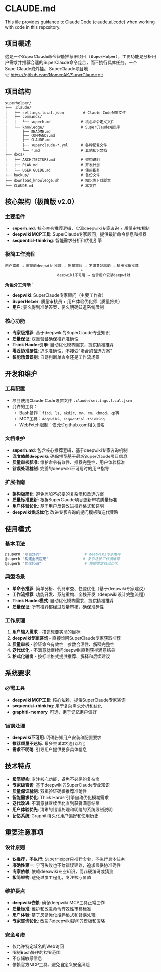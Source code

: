 # CLAUDE.md

This file provides guidance to Claude Code (claude.ai/code) when working with code in this repository.

## 项目概述

这是一个SuperClaude命令智能推荐器项目（SuperHelper），主要功能是分析用户需求并推荐合适的SuperClaude命令组合，而不执行具体任务。一个SuperClaude的外挂。
SuperClaude项目地址:https://github.com/NomenAK/SuperClaude.git

## 项目结构

```
superhelper/
├── .claude/
│   ├── settings.local.json         # Claude Code配置文件
│   ├── commands/
│   │   └── superh.md              # 核心命令定义文件
│   └── knowledge/                 # SuperClaude知识库
│       ├── README.md
│       ├── COMMANDS.md
│       ├── CLAUDE.md
│       ├── superclaude-*.yml      # 各种配置文件
│       └── *.md                   # 其他知识文档
├── docs/
│   ├── ARCHITECTURE.md            # 架构说明
│   ├── PLAN.md                    # 开发计划
│   └── USER_GUIDE.md              # 使用指南
├── backup/                        # 备份文件
├── download_knowledge.sh          # 知识库下载脚本
└── CLAUDE.md                      # 本文件
```

## 核心架构（极简版 v2.0）

### 主要组件
- **superh.md**: 核心命令推荐逻辑，实现deepwiki专家咨询 + 质量审核机制
- **deepwiki MCP工具**: SuperClaude专家顾问，提供最新命令信息和推荐
- **sequential-thinking**: 智能需求分析和优化引擎


### 极简工作流程
```
用户需求 → 直接问deepwiki推荐 → 质量审核 → 不满意就再问 → 输出准确推荐
                                   ↓
                        deepwiki不可用 → 告诉用户安装deepwiki
```

**角色分工清晰**：
- **deepwiki**: SuperClaude专家顾问（主要工作者）
- **SuperHelper**: 质量审核员 + 用户体验优化师（质量把关）
- **用户**: 要么得到准确答案，要么明确知道系统限制

### 核心功能
- **专家级推荐**: 基于deepwiki的SuperClaude专业知识
- **质量保证**: 双重验证确保推荐准确性
- **Think Harder引擎**: 自动优化模糊需求，提供精准推荐
- **零妥协准确性**: 追求准确性，不接受"凑合的备选方案"
- **智能场景识别**: 自动判断单命令还是工作流场景

## 开发和维护

### 工具配置
- 项目使用Claude Code设置文件 `.claude/settings.local.json`
- 允许的工具：
  - Bash操作：`find`、`ls`、`mkdir`、`mv`、`rm`、`chmod`、`cp`等
  - MCP工具：`deepwiki`、`sequential-thinking`
  - WebFetch限制：仅允许github.com相关域名

### 文档维护
- **superh.md**: 包含核心推荐逻辑，基于deepwiki专家咨询机制
- **深度依赖deepwiki**: 确保推荐基于最新SuperClaude项目信息
- **质量审核标准**: 维护命令有效性、推荐完整性、用户体验标准
- **错误处理机制**: 完善的deepwiki不可用时的用户指导

### 扩展指南
- **架构极简化**: 避免添加不必要的复杂度和备选方案
- **质量标准更新**: 根据SuperClaude项目更新审核质量标准
- **用户体验优化**: 基于用户反馈改进推荐格式和说明
- **deepwiki集成优化**: 改进专家咨询的提问模板和迭代策略

## 使用模式

### 基本用法
```bash
@superh "项目分析"                    # deepwiki专家推荐
@superh "构建全栈应用"                # 复杂场景工作流推荐
@superh "优化代码"                    # 模糊需求自动优化
```

### 典型场景
- **单命令推荐**: 简单分析、代码审查、快速优化（基于deepwiki专家建议）
- **工作流推荐**: 功能开发、系统重构、全栈开发（deepwiki设计完整流程）
- **Think Harder模式**: 自动优化模糊需求，提供精准推荐
- **质量保证**: 所有推荐都经过质量审核，确保准确性

### 工作原理
1. **用户输入需求** - 描述想要实现的目标
2. **deepwiki专家咨询** - 直接询问SuperClaude专家获取推荐
3. **质量审核** - 验证命令有效性、参数合理性、解释完整性
4. **迭代优化** - 不满意就继续问deepwiki直到获得满意结果
5. **格式化输出** - 按标准格式提供推荐、解释和后续建议

## 系统要求

### 必需工具
- **deepwiki MCP工具**: 核心依赖，提供SuperClaude专家咨询
- **sequential-thinking**: 用于复杂需求分析和优化
- **graphiti-memory**: 可选，用于记忆用户偏好

### 错误处理
- **deepwiki不可用**: 明确告知用户安装和配置要求
- **推荐质量不达标**: 最多尝试3次迭代优化
- **需求不明确**: 引导用户提供更多具体信息

## 技术特点

- **极简架构**: 专注核心功能，避免不必要的复杂度
- **专家级咨询**: 基于deepwiki的SuperClaude专业知识
- **质量保证机制**: 双重验证确保推荐准确性
- **智能需求优化**: Think Harder引擎自动优化模糊需求
- **迭代改进**: 不满意就继续优化直到获得满意结果
- **用户体验优先**: 清晰的错误处理和明确的系统限制说明
- **记忆系统**: Graphiti持久化用户偏好和使用历史

## 重要注意事项

### 设计原则
- **仅推荐，不执行**: SuperHelper只推荐命令，不执行具体任务
- **准确性第一**: 宁可失败也不给错误建议，追求零妥协准确性
- **专家依赖**: 依赖deepwiki专业知识，而非硬编码或猜测
- **极简架构**: 避免过度工程化，专注核心价值

### 维护要点
- **deepwiki依赖**: 确保deepwiki MCP工具正常工作
- **质量标准**: 维护和改进命令有效性审核标准
- **用户体验**: 基于反馈优化推荐格式和错误处理
- **专家咨询优化**: 改进向deepwiki提问的模板和策略

### 安全考虑
- 仅允许特定域名的Web访问
- 限制Bash操作的权限范围
- 不存储敏感信息
- 依赖官方MCP工具，避免自定义安全风险